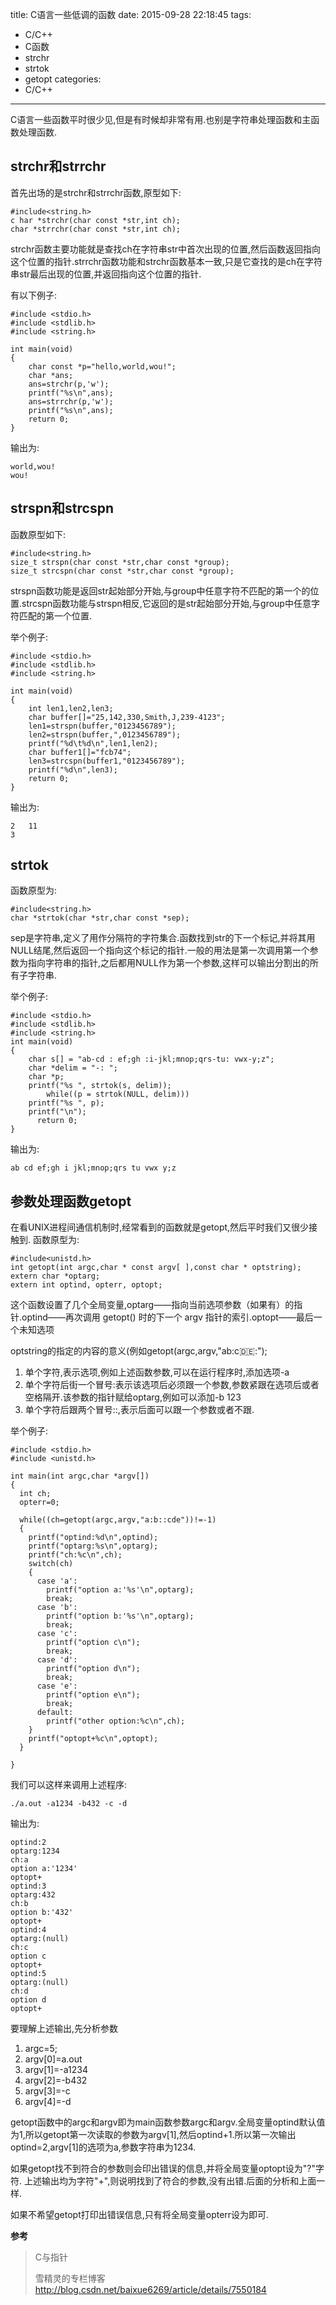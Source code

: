 title: C语言一些低调的函数
date: 2015-09-28 22:18:45
tags:
- C/C++
- C函数
- strchr
- strtok
- getopt
categories:
- C/C++
  
---

C语言一些函数平时很少见,但是有时候却非常有用.也别是字符串处理函数和主函数处理函数.

## strchr和strrchr
 
首先出场的是strchr和strrchr函数,原型如下:

```
#include<string.h>
c har *strchr(char const *str,int ch);
char *strrchr(char const *str,int ch);
```

strchr函数主要功能就是查找ch在字符串str中首次出现的位置,然后函数返回指向这个位置的指针.strrchr函数功能和strchr函数基本一致,只是它查找的是ch在字符串str最后出现的位置,并返回指向这个位置的指针.

有以下例子:
```
#include <stdio.h>
#include <stdlib.h>
#include <string.h>

int main(void)
{
	char const *p="hello,world,wou!";
	char *ans;
	ans=strchr(p,'w');
	printf("%s\n",ans);
	ans=strrchr(p,'w');
	printf("%s\n",ans);
	return 0;
}
```

输出为:

```
world,wou!
wou!
```

## strspn和strcspn
函数原型如下:
```
#include<string.h>
size_t strspn(char const *str,char const *group);
size_t strcspn(char const *str,char const *group);

```

strspn函数功能是返回str起始部分开始,与group中任意字符不匹配的第一个的位置.strcspn函数功能与strspn相反,它返回的是str起始部分开始,与group中任意字符匹配的第一个位置.

举个例子:
```
#include <stdio.h>
#include <stdlib.h>
#include <string.h>

int main(void)
{
	int len1,len2,len3;
	char buffer[]="25,142,330,Smith,J,239-4123";
	len1=strspn(buffer,"0123456789");
	len2=strspn(buffer,",0123456789");
	printf("%d\t%d\n",len1,len2);
	char buffer1[]="fcb74";
	len3=strcspn(buffer1,"0123456789");
	printf("%d\n",len3);
	return 0;
}
```
输出为:
```
2	11
3

```

## strtok
函数原型为:
```
#include<string.h>
char *strtok(char *str,char const *sep);
```
sep是字符串,定义了用作分隔符的字符集合.函数找到str的下一个标记,并将其用NULL结尾,然后返回一个指向这个标记的指针.一般的用法是第一次调用第一个参数为指向字符串的指针,之后都用NULL作为第一个参数,这样可以输出分割出的所有子字符串.

举个例子:
```
#include <stdio.h>
#include <stdlib.h>
#include <string.h>
int main(void)
{
	char s[] = "ab-cd : ef;gh :i-jkl;mnop;qrs-tu: vwx-y;z";
	char *delim = "-: ";
	char *p;
   	printf("%s ", strtok(s, delim));
    	while((p = strtok(NULL, delim)))
	printf("%s ", p);
	printf("\n");								   
      return 0;								
}
```
输出为:
```
ab cd ef;gh i jkl;mnop;qrs tu vwx y;z
```

## 参数处理函数getopt
在看UNIX进程间通信机制时,经常看到的函数就是getopt,然后平时我们又很少接触到.
函数原型为:
```
#include<unistd.h>
int getopt(int argc,char * const argv[ ],const char * optstring);
extern char *optarg;
extern int optind, opterr, optopt;
```
这个函数设置了几个全局变量,optarg——指向当前选项参数（如果有）的指针.optind——再次调用 getopt() 时的下一个 argv 指针的索引.optopt——最后一个未知选项

optstring的指定的内容的意义(例如getopt(argc,argv,"ab:c:de::");
1. 单个字符,表示选项,例如上述函数参数,可以在运行程序时,添加选项-a
2. 单个字符后街一个冒号:表示该选项后必须跟一个参数,参数紧跟在选项后或者空格隔开.该参数的指针赋给optarg,例如可以添加-b 123
3. 单个字符后跟两个冒号::,表示后面可以跟一个参数或者不跟.

举个例子:
```
#include <stdio.h>
#include <unistd.h>
 
int main(int argc,char *argv[])
{
  int ch;
  opterr=0;
  
  while((ch=getopt(argc,argv,"a:b::cde"))!=-1)
  {
    printf("optind:%d\n",optind);
    printf("optarg:%s\n",optarg);
    printf("ch:%c\n",ch);
    switch(ch)
    {
      case 'a':
        printf("option a:'%s'\n",optarg);
        break;
      case 'b':
        printf("option b:'%s'\n",optarg);
        break;
      case 'c':
        printf("option c\n");
        break;
      case 'd':
        printf("option d\n");
        break;
      case 'e':
        printf("option e\n");
        break;
      default:
        printf("other option:%c\n",ch);
    }
    printf("optopt+%c\n",optopt);
  }

}  
```
我们可以这样来调用上述程序:
```
./a.out -a1234 -b432 -c -d
```

输出为:
```
optind:2
optarg:1234
ch:a
option a:'1234'
optopt+
optind:3
optarg:432
ch:b
option b:'432'
optopt+
optind:4
optarg:(null)
ch:c
option c
optopt+
optind:5
optarg:(null)
ch:d
option d
optopt+
```
要理解上述输出,先分析参数
1. argc=5;
2. argv[0]=a.out
2. argv[1]=-a1234
3. argv[2]=-b432
4. argv[3]=-c 
5. argv[4]=-d

getopt函数中的argc和argv即为main函数参数argc和argv.全局变量optind默认值为1,所以getopt第一次读取的参数为argv[1],然后optind+1.所以第一次输出optind=2,argv[1]的选项为a,参数字符串为1234.

如果getopt找不到符合的参数则会印出错误的信息,并将全局变量optopt设为"?"字符.
上述输出均为字符"+",则说明找到了符合的参数,没有出错.后面的分析和上面一样.

如果不希望getopt打印出错误信息,只有将全局变量opterr设为即可.

**参考**
> C与指针
> 
> 雪精灵的专栏博客 <http://blog.csdn.net/baixue6269/article/details/7550184>
 

















